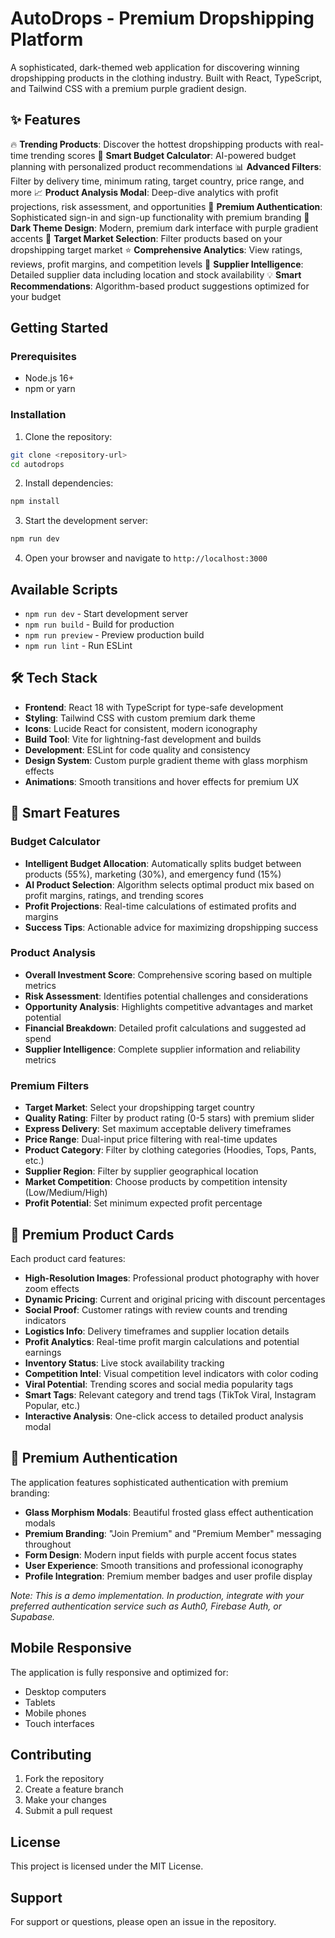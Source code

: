 # AutoDrops - Premium Dropshipping Platform

A sophisticated, dark-themed web application for discovering winning dropshipping products in the clothing industry. Built with React, TypeScript, and Tailwind CSS with a premium purple gradient design.

## ✨ Features

🔥 **Trending Products**: Discover the hottest dropshipping products with real-time trending scores
🧮 **Smart Budget Calculator**: AI-powered budget planning with personalized product recommendations
📊 **Advanced Filters**: Filter by delivery time, minimum rating, target country, price range, and more
📈 **Product Analysis Modal**: Deep-dive analytics with profit projections, risk assessment, and opportunities
🔐 **Premium Authentication**: Sophisticated sign-in and sign-up functionality with premium branding
📱 **Dark Theme Design**: Modern, premium dark interface with purple gradient accents
🎯 **Target Market Selection**: Filter products based on your dropshipping target market
⭐ **Comprehensive Analytics**: View ratings, reviews, profit margins, and competition levels
🚚 **Supplier Intelligence**: Detailed supplier data including location and stock availability
💡 **Smart Recommendations**: Algorithm-based product suggestions optimized for your budget

## Getting Started

### Prerequisites

- Node.js 16+ 
- npm or yarn

### Installation

1. Clone the repository:
```bash
git clone <repository-url>
cd autodrops
```

2. Install dependencies:
```bash
npm install
```

3. Start the development server:
```bash
npm run dev
```

4. Open your browser and navigate to `http://localhost:3000`

## Available Scripts

- `npm run dev` - Start development server
- `npm run build` - Build for production
- `npm run preview` - Preview production build
- `npm run lint` - Run ESLint

## 🛠️ Tech Stack

- **Frontend**: React 18 with TypeScript for type-safe development
- **Styling**: Tailwind CSS with custom premium dark theme
- **Icons**: Lucide React for consistent, modern iconography
- **Build Tool**: Vite for lightning-fast development and builds
- **Development**: ESLint for code quality and consistency
- **Design System**: Custom purple gradient theme with glass morphism effects
- **Animations**: Smooth transitions and hover effects for premium UX

## 🎯 Smart Features

### Budget Calculator
- **Intelligent Budget Allocation**: Automatically splits budget between products (55%), marketing (30%), and emergency fund (15%)
- **AI Product Selection**: Algorithm selects optimal product mix based on profit margins, ratings, and trending scores
- **Profit Projections**: Real-time calculations of estimated profits and margins
- **Success Tips**: Actionable advice for maximizing dropshipping success

### Product Analysis
- **Overall Investment Score**: Comprehensive scoring based on multiple metrics
- **Risk Assessment**: Identifies potential challenges and considerations
- **Opportunity Analysis**: Highlights competitive advantages and market potential
- **Financial Breakdown**: Detailed profit calculations and suggested ad spend
- **Supplier Intelligence**: Complete supplier information and reliability metrics

### Premium Filters
- **Target Market**: Select your dropshipping target country
- **Quality Rating**: Filter by product rating (0-5 stars) with premium slider
- **Express Delivery**: Set maximum acceptable delivery timeframes
- **Price Range**: Dual-input price filtering with real-time updates
- **Product Category**: Filter by clothing categories (Hoodies, Tops, Pants, etc.)
- **Supplier Region**: Filter by supplier geographical location
- **Market Competition**: Choose products by competition intensity (Low/Medium/High)
- **Profit Potential**: Set minimum expected profit percentage

## 💎 Premium Product Cards

Each product card features:

- **High-Resolution Images**: Professional product photography with hover zoom effects
- **Dynamic Pricing**: Current and original pricing with discount percentages
- **Social Proof**: Customer ratings with review counts and trending indicators
- **Logistics Info**: Delivery timeframes and supplier location details
- **Profit Analytics**: Real-time profit margin calculations and potential earnings
- **Inventory Status**: Live stock availability tracking
- **Competition Intel**: Visual competition level indicators with color coding
- **Viral Potential**: Trending scores and social media popularity tags
- **Smart Tags**: Relevant category and trend tags (TikTok Viral, Instagram Popular, etc.)
- **Interactive Analysis**: One-click access to detailed product analysis modal

## 🔐 Premium Authentication

The application features sophisticated authentication with premium branding:

- **Glass Morphism Modals**: Beautiful frosted glass effect authentication modals
- **Premium Branding**: "Join Premium" and "Premium Member" messaging throughout
- **Form Design**: Modern input fields with purple accent focus states
- **User Experience**: Smooth transitions and professional iconography
- **Profile Integration**: Premium member badges and user profile display

*Note: This is a demo implementation. In production, integrate with your preferred authentication service such as Auth0, Firebase Auth, or Supabase.*

## Mobile Responsive

The application is fully responsive and optimized for:

- Desktop computers
- Tablets
- Mobile phones
- Touch interfaces

## Contributing

1. Fork the repository
2. Create a feature branch
3. Make your changes
4. Submit a pull request

## License

This project is licensed under the MIT License.

## Support

For support or questions, please open an issue in the repository. 
